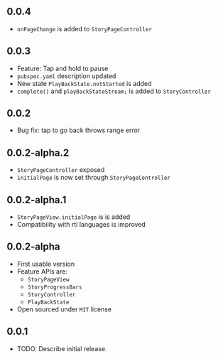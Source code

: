 ## 0.0.4

* `onPageChange` is added to `StoryPageController`

## 0.0.3

* Feature: Tap and hold to pause
* `pubspec.yaml` description updated
* New state `PlayBackState.notStarted` is added
* `complete()` and `playBackStateStream;` is added to `StoryController`

## 0.0.2

* Bug fix: tap to go back throws range error

## 0.0.2-alpha.2

* `StoryPageController` exposed
* `initialPage` is now set through `StoryPageController`

## 0.0.2-alpha.1

* `StoryPageView.initialPage` is is added
* Compatibility with rtl languages is improved

## 0.0.2-alpha

* First usable version
* Feature APIs are:
    - `StoryPageView`
    - `StoryProgressBars`
    - `StoryController`
    - `PlayBackState`
* Open sourced under `MIT` license

## 0.0.1

* TODO: Describe initial release.
